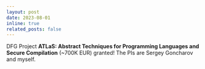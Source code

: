 ```yaml
---
layout: post
date: 2023-08-01
inline: true
related_posts: false
---
```


DFG Project **ATLaS: Abstract Techniques for Programming Languages and Secure Compilation** (~700K EUR) granted! The PIs are Sergey Goncharov and myself.
